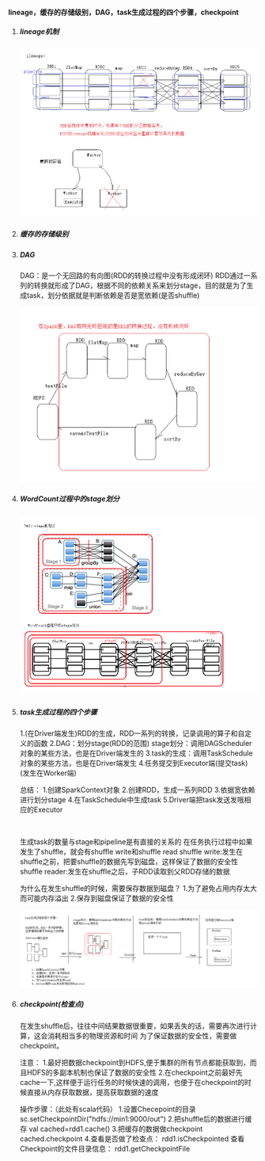 #### lineage，缓存的存储级别，DAG，task生成过程的四个步骤，checkpoint

1. ##### lineage机制

   ##### ![](img/Lineage.png)

2. ##### 缓存的存储级别

   ##### 

3. ##### DAG

   DAG：是一个无回路的有向图(RDD的转换过程中没有形成闭环)
   RDD通过一系列的转换就形成了DAG，根据不同的依赖关系来划分stage，目的就是为了生成task，划分依据就是判断依赖是否是宽依赖(是否shuffle)

   ![](img/关于DAG的问题.png)

4. ##### WordCount过程中的stage划分

   ##### ![](img/WordCount过程中的stage划分.png)

5. ##### task生成过程的四个步骤

   1.(在Driver端发生)RDD的生成，RDD一系列的转换，记录调用的算子和自定义的函数
   2.DAG：划分stage(RDD的范围)
     stage划分：调用DAGScheduler对象的某些方法，也是在Driver端发生的
   3.task的生成：调用TaskSchedule对象的某些方法，也是在Driver端发生
   4.任务提交到Executor端(提交task)  (发生在Worker端)

   总结：
   1.创建SparkContext对象
   2.创建RDD，生成一系列RDD
   3.依据宽依赖进行划分stage
   4.在TaskSchedule中生成task
   5.Driver端把task发送发哦相应的Executor

   ​	

   生成task的数量与stage和pipeline是有直接的关系的
   在任务执行过程中如果发生了shuffle，就会有shuffle write和shuffle read
   shuffle write:发生在shuffle之前，把要shuffle的数据先写到磁盘，这样保证了数据的安全性
   shuffle reader:发生在shuffle之后，子RDD读取到父RDD存储的数据

   为什么在发生shuffle的时候，需要保存数据到磁盘？
   1.为了避免占用内存太大而可能内存溢出
   2.保存到磁盘保证了数据的安全性

   ![](img/task生成并发送的四个步骤.png)

6. ##### checkpoint(检查点)

   在发生shuffle后，往往中间结果数据很重要，如果丢失的话，需要再次进行计算，这会消耗相当多的物理资源和时间
   为了保证数据的安全性，需要做checkpoint。

   注意：
   1.最好把数据checkpoint到HDFS,便于集群的所有节点都能获取到，而且HDFS的多副本机制也保证了数据的安全性
   2.在checkpoint之前最好先cache一下,这样便于运行任务的时候快速的调用，也便于在checkpoint的时候直接从内存获取数据，提高获取数据的速度

   操作步骤：（此处有scala代码）
   1.设置Checepoint的目录
     sc.setCheckpointDir("hdfs://min1:9000/out")
   2.把shuffle后的数据进行缓存
     val cached=rdd1.cache()
   3.把缓存的数据做checkpoint
     cached.checkpoint
   4.查看是否做了检查点：
     rdd1.isCheckpointed
     查看Checkpoint的文件目录信息：
     rdd1.getCheckpointFile